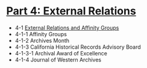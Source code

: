 # [Part 4:  External Relations](/sca_handbook/04_external_relations/)
- 4-1     [External Relations and Affinity Groups](/sca_handbook/04_external_relations/04-01_external_relations_and_affinity_groups.html)
- 4-1-1     Affinity Groups
- 4-1-2     Archives Month
- 4-1-3     California Historical Records Advisory Board
- 4-1-3-1     Archival Award of Excellence
- 4-1-4     Journal of Western Archives
